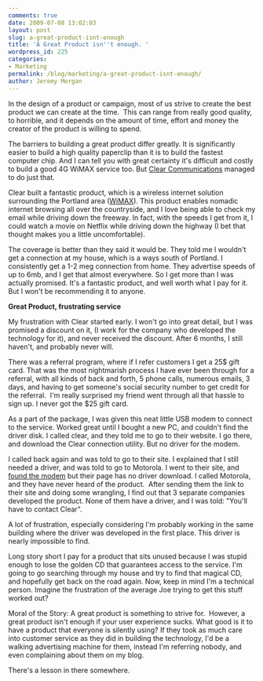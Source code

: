 ```yaml
---
comments: true
date: 2009-07-08 13:02:03
layout: post
slug: a-great-product-isnt-enough
title: 'A Great Product isn''t enough. '
wordpress_id: 225
categories:
- Marketing
permalink: /blog/marketing/a-great-product-isnt-enough/
author: Jeremy Morgan
---
```


In the design of a product or campaign, most of us strive to create the best product we can create at the time.  This can range from really good quality, to horrible, and it depends on the amount of time, effort and money the creator of the product is willing to spend.



The barriers to building a great product differ greatly. It is significantly easier to build a high quality paperclip than it is to build the fastest computer chip. And I can tell you with great certainty it's difficult and costly to build a good 4G WiMAX service too. But [Clear Communications](http://www.clear.com) managed to do just that.

Clear built a fantastic product, which is a wireless internet solution surrounding the Portland area ([WiMAX](http://www.clear.com/future_is_clear.php)). This product enables nomadic internet browsing all over the countryside, and I love being able to check my email while driving down the freeway. In fact, with the speeds I get from it, I could watch a movie on Netflix while driving down the highway (I bet that thought makes you a little uncomfortable).

The coverage is better than they said it would be. They told me I wouldn't get a connection at my house, which is a ways south of Portland. I consistently get a 1-2 meg connection from home. They advertise speeds of up to 6mb, and I get that almost everywhere. So I get more than I was actually promised. It's a fantastic product, and well worth what I pay for it. But I won't be recommending it to anyone.

**Great Product, frustrating service**

My frustration with Clear started early. I won't go into great detail, but I was promised a discount on it, (I work for the company who developed the technology for it), and never received the discount. After 6 months, I still haven't, and probably never will.

There was a referral program, where if I refer customers I get a 25$ gift card. That was the most nightmarish process I have ever been through for a referral, with all kinds of back and forth, 5 phone calls, numerous emails, 3 days, and having to get someone's social security number to get credit for the referral.  I'm really surprised my friend went through all that hassle to sign up. I never got the $25 gift card.

As a part of the package, I was given this neat little USB modem to connect to the service. Worked great until I bought a new PC, and couldn't find the driver disk. I called clear, and they told me to go to their website. I go there, and download the Clear connection utility. But no driver for the modem.

I called back again and was told to go to their site. I explained that I still needed a driver, and was told to go to Motorola. I went to their site, and [found the modem](http://www.motorola.com/Business/US-EN/Product+Lines/MOTOwi4/USBw_100_US-EN) but their page has no driver download. I called Motorola, and they have never heard of the product.  After sending them the link to their site and doing some wrangling, I find out that 3 separate companies developed the product. None of them have a driver, and I was told: "You'll have to contact Clear".

A lot of frustration, especially considering I'm probably working in the same building where the driver was developed in the first place. This driver is nearly impossible to find.

Long story short I pay for a product that sits unused because I was stupid enough to lose the golden CD that guarantees access to the service. I'm going to go searching through my house and try to find that magical CD, and hopefully get back on the road again. Now, keep in mind I'm a technical person. Imagine the frustration of the average Joe trying to get this stuff worked out?

Moral of the Story: A great product is something to strive for.  However, a great product isn't enough if your user experience sucks. What good is it to have a product that everyone is silently using? If they took as much care into customer service as they did in building the technology, I'd be a walking advertising machine for them, instead I'm referring nobody, and even complaining about them on my blog.

There's a lesson in there somewhere.
